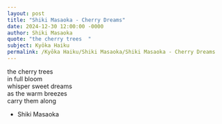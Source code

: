 ```yaml
---
layout: post
title: "Shiki Masaoka - Cherry Dreams"
date: 2024-12-30 12:00:00 -0000
author: Shiki Masaoka
quote: "the cherry trees  "
subject: Kyōka Haiku
permalink: /Kyōka Haiku/Shiki Masaoka/Shiki Masaoka - Cherry Dreams
---
```


the cherry trees  
in full bloom  
whisper sweet dreams  
as the warm breezes  
carry them along

- Shiki Masaoka
